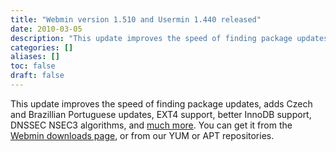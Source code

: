 ```yaml
---
title: "Webmin version 1.510 and Usermin 1.440 released"
date: 2010-03-05
description: "This update improves the speed of finding package updates, adds Czech and Brazillian Portuguese..."
categories: []
aliases: []
toc: false
draft: false
---
```

This update improves the speed of finding package updates, adds Czech and Brazillian Portuguese updates, EXT4 support, better InnoDB support, DNSSEC NSEC3 algorithms, and [much more][1]. You can get it from the [Webmin downloads page][2], or from our YUM or APT repositories.

  [1]: changes.html
  [2]: download.html
